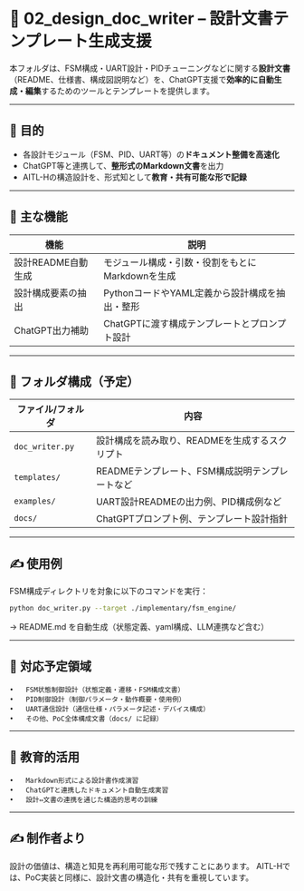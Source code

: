 # 📝 02_design_doc_writer – 設計文書テンプレート生成支援

本フォルダは、FSM構成・UART設計・PIDチューニングなどに関する**設計文書**（README、仕様書、構成図説明など）を、ChatGPT支援で**効率的に自動生成・編集**するためのツールとテンプレートを提供します。

---

## 🎯 目的

- 各設計モジュール（FSM、PID、UART等）の**ドキュメント整備を高速化**
- ChatGPT等と連携して、**整形式のMarkdown文書**を出力
- AITL-Hの構造設計を、形式知として**教育・共有可能な形で記録**

---

## 🔧 主な機能

| 機能 | 説明 |
|------|------|
| 設計README自動生成 | モジュール構成・引数・役割をもとにMarkdownを生成 |
| 設計構成要素の抽出 | PythonコードやYAML定義から設計構成を抽出・整形 |
| ChatGPT出力補助 | ChatGPTに渡す構成テンプレートとプロンプト設計 |

---

## 📁 フォルダ構成（予定）

| ファイル/フォルダ | 内容 |
|-------------------|------|
| `doc_writer.py` | 設計構成を読み取り、READMEを生成するスクリプト |
| `templates/` | READMEテンプレート、FSM構成説明テンプレートなど |
| `examples/` | UART設計READMEの出力例、PID構成例など |
| `docs/` | ChatGPTプロンプト例、テンプレート設計指針 |

---

## ✍️ 使用例

FSM構成ディレクトリを対象に以下のコマンドを実行：

```bash
python doc_writer.py --target ./implementary/fsm_engine/
```

→ README.md を自動生成（状態定義、yaml構成、LLM連携など含む）

---

## 📘 対応予定領域
	•	FSM状態制御設計（状態定義・遷移・FSM構成文書）
	•	PID制御設計（制御パラメータ・動作概要・使用例）
	•	UART通信設計（通信仕様・パラメータ記述・デバイス構成）
	•	その他、PoC全体構成文書（docs/ に記録）

---

## 🧪 教育的活用
	•	Markdown形式による設計書作成演習
	•	ChatGPTと連携したドキュメント自動生成実習
	•	設計⇔文書の連携を通じた構造的思考の訓練

---

## ✍️ 制作者より

設計の価値は、構造と知見を再利用可能な形で残すことにあります。
AITL-Hでは、PoC実装と同様に、設計文書の構造化・共有を重視しています。


